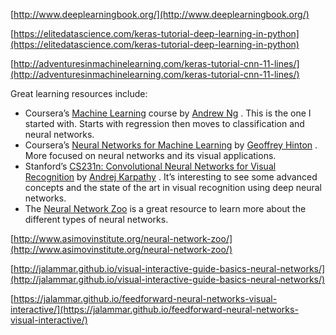[http://www.deeplearningbook.org/](http://www.deeplearningbook.org/)

[https://elitedatascience.com/keras-tutorial-deep-learning-in-python](https://elitedatascience.com/keras-tutorial-deep-learning-in-python)

[http://adventuresinmachinelearning.com/keras-tutorial-cnn-11-lines/](http://adventuresinmachinelearning.com/keras-tutorial-cnn-11-lines/)

Great learning resources include:

* Coursera’s [Machine Learning](https://www.coursera.org/learn/machine-learning) course by [Andrew Ng](https://twitter.com/AndrewYNg)
  . This is the one I started with. Starts with regression then moves to classification and neural networks.
* Coursera’s [Neural Networks for Machine Learning](https://www.coursera.org/learn/neural-networks) by [Geoffrey Hinton](https://en.wikipedia.org/wiki/Geoffrey_Hinton)
  . More focused on neural networks and its visual applications.
* Stanford’s [CS231n: Convolutional Neural Networks for Visual Recognition](https://www.youtube.com/watch?v=g-PvXUjD6qg&list=PLlJy-eBtNFt6EuMxFYRiNRS07MCWN5UIA) by [Andrej Karpathy](https://twitter.com/karpathy)
  . It’s interesting to see some advanced concepts and the state of the art in visual recognition using deep neural networks.
* The [Neural Network Zoo](http://www.asimovinstitute.org/neural-network-zoo/) is a great resource to learn more about the different types of neural networks.

[http://www.asimovinstitute.org/neural-network-zoo/](http://www.asimovinstitute.org/neural-network-zoo/)

[http://jalammar.github.io/visual-interactive-guide-basics-neural-networks/](http://jalammar.github.io/visual-interactive-guide-basics-neural-networks/)

[https://jalammar.github.io/feedforward-neural-networks-visual-interactive/](https://jalammar.github.io/feedforward-neural-networks-visual-interactive/)

